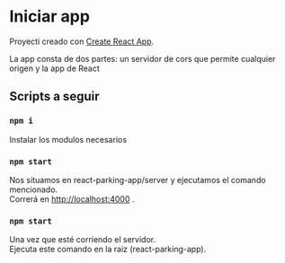 # Iniciar app

Proyecti creado con [Create React App](https://github.com/facebook/create-react-app).

La app consta de dos partes: un servidor de cors que permite cualquier origen y la app de React

## Scripts a seguir

### `npm i`

Instalar los modulos necesarios

### `npm start`

Nos situamos en react-parking-app/server y ejecutamos el comando mencionado.\
Correrá en  [http://localhost:4000](http://localhost:4000) .

### `npm start`

Una vez que esté corriendo el servidor.\
Ejecuta este comando en la raiz (react-parking-app).

